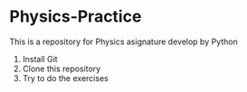 # Physics-Practice
This is a repository for Physics asignature develop by Python

1) Install Git
2) Clone this repository
3) Try to do the exercises
